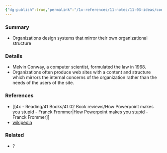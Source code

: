 ```yaml
---
{"dg-publish":true,"permalink":"/1x-references/11-notes/11-03-ideas/conways-law/","title":"Conways law"}
---
```



### Summary
- Organizations design systems that mirror their own organizational structure

### Details
- Melvin Conway, a computer scientist, formulated the law in 1968.
- Organizations often produce web sites with a content and structure which mirrors the internal concerns of the organization rather than the needs of the users of the site.

### References
- [[4x - Reading/41 Books/41.02 Book reviews/How Powerpoint makes you stupid - Franck Frommer\|How Powerpoint makes you stupid - Franck Frommer]]
- [wikipedia](https://en.wikipedia.org/wiki/Conway%27s_law)

### Related
- ?